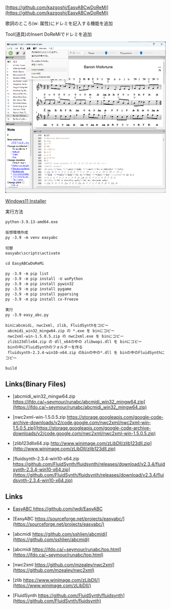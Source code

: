 [https://github.com/kazgoshi/EasyABCwDoReMi](https://github.com/kazgoshi/EasyABCwDoReMi)

歌詞のところ(w: 属性)にドレミを記入する機能を追加

Tool(道具)のInsert DoReMiでドレミを追加


![DoReMi](doremi.png "EasyABC")

[Windows11 Installer](https://github.com/kazgoshi/EasyABCwDoReMi/releases/download/v1.0.0/EasyABC-1.3.8.7-wDoReMi-2024-0317-v1.0.0.exe)

実行方法
```
python-3.9.13-amd64.exe

仮想環境作成
py -3.9 -m venv easyabc

切替
easyabc\scripts\activate

cd EasyABCwDoReMi

py -3.9 -m pip list
py -3.9 -m pip install -U wxPython
py -3.9 -m pip install pywin32
py -3.9 -m pip install pygame
py -3.9 -m pip install pyparsing
py -3.9 -m pip install cx-Freeze

実行
py -3.9 easy_abc.py

binにabcmidi, nwc2xml, zlib, FluidSynthをコピー
 abcmidi_win32_mingw64.zip の *.exe を binにコピー
 nwc2xml-win-1.5.0.5.zip の nwc2xml.exe を binにコピー
 zlib123dllx64.zip の dll_x64の中の zlibwapi.dll を binにコピー
 binの中にFluidSynthのフォルダーを作る
 fluidsynth-2.3.4-win10-x64.zip のbinの中の*.dll を binの中のFluidSynthにコピー

build
```


## Links(Binary Files)
- [abcmidi_win32_mingw64.zip https://ifdo.ca/~seymour/runabc/abcmidi_win32_mingw64.zip](https://ifdo.ca/~seymour/runabc/abcmidi_win32_mingw64.zip)

- [nwc2xml-win-1.5.0.5.zip https://storage.googleapis.com/google-code-archive-downloads/v2/code.google.com/nwc2xml/nwc2xml-win-1.5.0.5.zip](https://storage.googleapis.com/google-code-archive-downloads/v2/code.google.com/nwc2xml/nwc2xml-win-1.5.0.5.zip)

- [zlib123dllx64.zip http://www.winimage.com/zLibDll/zlib123dll.zip](http://www.winimage.com/zLibDll/zlib123dll.zip)

- [fluidsynth-2.3.4-win10-x64.zip https://github.com/FluidSynth/fluidsynth/releases/download/v2.3.4/fluidsynth-2.3.4-win10-x64.zip](https://github.com/FluidSynth/fluidsynth/releases/download/v2.3.4/fluidsynth-2.3.4-win10-x64.zip)

## Links
- [EasyABC https://github.com/jwdj/EasyABC ](https://github.com/jwdj/EasyABC)

- [EasyABC https://sourceforge.net/projects/easyabc/](https://sourceforge.net/projects/easyabc/)

- [abcmidi https://github.com/sshlien/abcmidi](https://github.com/sshlien/abcmidi)

- [abcmidi https://ifdo.ca/~seymour/runabc/top.html](https://ifdo.ca/~seymour/runabc/top.html)

- [nwc2xml https://github.com/mzealey/nwc2xml](https://github.com/mzealey/nwc2xml)

- [zlib https://www.winimage.com/zLibDll/](https://www.winimage.com/zLibDll/)

- [FluidSynth https://github.com/FluidSynth/fluidsynth](https://github.com/FluidSynth/fluidsynth)

  
